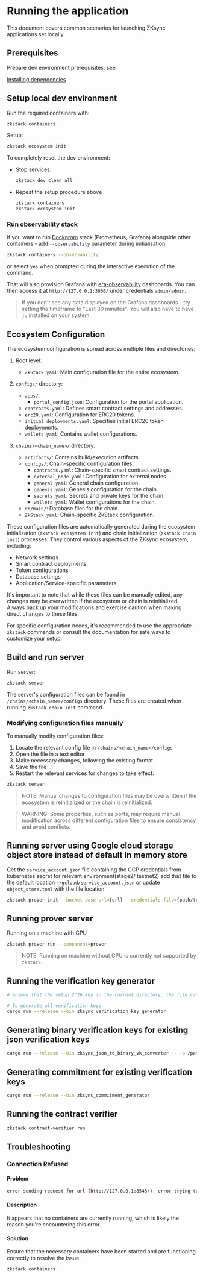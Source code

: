# Running the application

This document covers common scenarios for launching ZKsync applications set locally.

## Prerequisites

Prepare dev environment prerequisites: see

[Installing dependencies](./setup-dev.md)

## Setup local dev environment

Run the required containers with:

```bash
zkstack containers
```

Setup:

```bash
zkstack ecosystem init
```

To completely reset the dev environment:

- Stop services:

  ```bash
  zkstack dev clean all
  ```

- Repeat the setup procedure above

  ```bash
  zkstack containers
  zkstack ecosystem init
  ```

### Run observability stack

If you want to run [Dockprom](https://github.com/stefanprodan/dockprom/) stack (Prometheus, Grafana) alongside other
containers - add `--observability` parameter during initialisation.

```bash
zkstack containers --observability
```

or select `yes` when prompted during the interactive execution of the command.

That will also provision Grafana with
[era-observability](https://github.com/matter-labs/era-observability/tree/main/dashboards) dashboards. You can then
access it at `http://127.0.0.1:3000/` under credentials `admin/admin`.

> If you don't see any data displayed on the Grafana dashboards - try setting the timeframe to "Last 30 minutes". You
> will also have to have `jq` installed on your system.

## Ecosystem Configuration

The ecosystem configuration is spread across multiple files and directories:

1. Root level:

   - `ZkStack.yaml`: Main configuration file for the entire ecosystem.

2. `configs/` directory:

   - `apps/`:
     - `portal_config.json`: Configuration for the portal application.
   - `contracts.yaml`: Defines smart contract settings and addresses.
   - `erc20.yaml`: Configuration for ERC20 tokens.
   - `initial_deployments.yaml`: Specifies initial ERC20 token deployments.
   - `wallets.yaml`: Contains wallet configurations.

3. `chains/<chain_name>/` directory:

   - `artifacts/`: Contains build/execution artifacts.
   - `configs/`: Chain-specific configuration files.
     - `contracts.yaml`: Chain-specific smart contract settings.
     - `external_node.yaml`: Configuration for external nodes.
     - `general.yaml`: General chain configuration.
     - `genesis.yaml`: Genesis configuration for the chain.
     - `secrets.yaml`: Secrets and private keys for the chain.
     - `wallets.yaml`: Wallet configurations for the chain.
   - `db/main/`: Database files for the chain.
   - `ZkStack.yaml`: Chain-specific ZkStack configuration.

These configuration files are automatically generated during the ecosystem initialization (`zkstack ecosystem init`) and
chain initialization (`zkstack chain init`) processes. They control various aspects of the ZKsync ecosystem, including:

- Network settings
- Smart contract deployments
- Token configurations
- Database settings
- Application/Service-specific parameters

It's important to note that while these files can be manually edited, any changes may be overwritten if the ecosystem or
chain is reinitialized. Always back up your modifications and exercise caution when making direct changes to these
files.

For specific configuration needs, it's recommended to use the appropriate `zkstack` commands or consult the
documentation for safe ways to customize your setup.

## Build and run server

Run server:

```bash
zkstack server
```

The server's configuration files can be found in `/chains/<chain_name>/configs` directory. These files are created when
running `zkstack chain init` command.

### Modifying configuration files manually

To manually modify configuration files:

1. Locate the relevant config file in `/chains/<chain_name>/configs`
2. Open the file in a text editor
3. Make necessary changes, following the existing format
4. Save the file
5. Restart the relevant services for changes to take effect:

```bash
zkstack server
```

> NOTE: Manual changes to configuration files may be overwritten if the ecosystem is reinitialized or the chain is
> reinitialized.

> WARNING: Some properties, such as ports, may require manual modification across different configuration files to
> ensure consistency and avoid conflicts.

## Running server using Google cloud storage object store instead of default In memory store

Get the `service_account.json` file containing the GCP credentials from kubernetes secret for relevant
environment(stage2/ testnet2) add that file to the default location `~/gcloud/service_account.json` or update
`object_store.toml` with the file location

```bash
zkstack prover init --bucket-base-url={url} --credentials-file={path/to/service_account.json}
```

## Running prover server

Running on a machine with GPU

```bash
zkstack prover run --component=prover
```

> NOTE: Running on machine without GPU is currently not supported by `zkstack`.

## Running the verification key generator

```bash
# ensure that the setup_2^26.key in the current directory, the file can be download from  https://storage.googleapis.com/matterlabs-setup-keys-us/setup-keys/setup_2\^26.key

# To generate all verification keys
cargo run --release --bin zksync_verification_key_generator
```

## Generating binary verification keys for existing json verification keys

```bash
cargo run --release --bin zksync_json_to_binary_vk_converter -- -o /path/to/output-binary-vk
```

## Generating commitment for existing verification keys

```bash
cargo run --release --bin zksync_commitment_generator
```

## Running the contract verifier

```bash
zkstack contract-verifier run
```

## Troubleshooting

### Connection Refused

#### Problem

```bash
error sending request for url (http://127.0.0.1:8545/): error trying to connect: tcp connect error: Connection refused (os error 61)
```

#### Description

It appears that no containers are currently running, which is likely the reason you're encountering this error.

#### Solution

Ensure that the necessary containers have been started and are functioning correctly to resolve the issue.

```bash
zkstack containers
```
